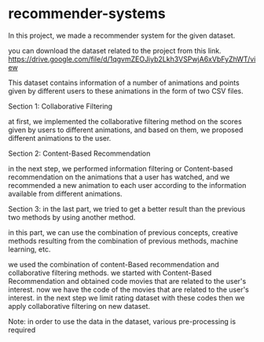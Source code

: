 # recommender-systems

In this project, we made a recommender system for the given dataset.

you can download the dataset related to the project from this link.
https://drive.google.com/file/d/1qgvmZEOJiyb2Lkh3VSPwjA6xVbFyZhWT/view

This dataset contains information of a number of animations and points given by different users to these animations in the form of two CSV files.

Section 1: Collaborative Filtering

at first, we implemented the collaborative filtering method on the scores given by users to different animations, and based on them, we proposed different animations to the user.

Section 2: Content-Based Recommendation 

in the next step, we performed information filtering or Content-based recommendation on the animations that a user has watched, and we recommended a new animation to each user according to the information available from different animations.

Section 3: in the last part, we tried to get a better result than the previous two methods by using another method. 

in this part, we can use the combination of previous concepts, creative methods resulting from the combination of previous methods, machine learning, etc.

we used the combination of content-Based recommendation and collaborative filtering methods.
we started with Content-Based Recommendation and obtained code movies that are related to the user's interest.
now we have the code of the movies that are related to the user's interest. 
in the next step we limit rating dataset with these codes then we apply collaborative filtering on new dataset.

Note: in order to use the data in the dataset, various pre-processing is required


